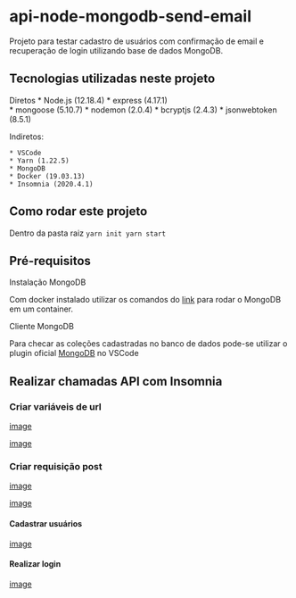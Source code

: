# api-node-mongodb-send-email

Projeto para testar cadastro de usuários com confirmação de email e recuperação de login utilizando base de dados MongoDB.

## Tecnologias utilizadas neste projeto

Diretos
    * Node.js (12.18.4)
    * express (4.17.1)  
    * mongoose (5.10.7)
    * nodemon (2.0.4)
    * bcryptjs (2.4.3)
    * jsonwebtoken (8.5.1)
    
Indiretos:

    * VSCode
    * Yarn (1.22.5)
    * MongoDB
    * Docker (19.03.13)
    * Insomnia (2020.4.1)

## Como rodar este projeto

Dentro da pasta raiz
    `
    yarn init
    yarn start
    `

## Pré-requisitos

Instalação MongoDB

Com docker instalado utilizar os comandos do [link](https://gist.github.com/sganzerla/936fa20d3332c6107333e9aa969d5904) para rodar o MongoDB em um container.

Cliente MongoDB

Para checar as coleções cadastradas no banco de dados pode-se utilizar o plugin oficial [MongoDB](https://marketplace.visualstudio.com/items?itemName=mongodb.mongodb-vscode) no VSCode

## Realizar chamadas API com Insomnia

### Criar variáveis de url

[image]('./resources/insomnia/environment1.png)

[image]('./resources/insomnia/environment2.png)

### Criar requisição post 

[image]('./resources/insomnia/requestpost1.png')

[image]('./resources/insomnia/requestpost2.png')

#### Cadastrar usuários

[image]('./resources/insomnia/requestpost3.png')

#### Realizar login

[image]('./resources/insomnia/auth-post.png')

